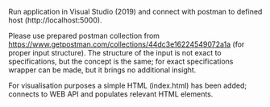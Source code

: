 Run application in Visual Studio (2019) and connect with postman to defined host (http://localhost:5000).

Please use prepared postman collection from https://www.getpostman.com/collections/44dc3e16224549072a1a (for proper input structure).
The structure of the input is not exact to specifications, but the concept is the same; for exact specifications wrapper can be made, but it brings no additional insight.

For visualisation purposes a simple HTML (index.html) has been added; connects to WEB API and populates relevant HTML elements.

